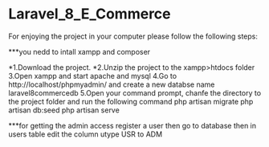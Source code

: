 # Laravel_8_E_Commerce

For enjoying the project in your computer please follow the following steps:

***you nedd to intall xampp and composer

*1.Download the project.
*2.Unzip the project to the xampp>htdocs folder
3.Open xampp and start apache and mysql
4.Go to http://localhost/phpmyadmin/ and create a new databse name laravel8commercedb
5.Open your command prompt, chanfe the directory to the project folder and run the following command
    php artisan migrate
    php artisan db:seed
    php artisan serve
    
***for getting the admin access register a user then go to database then in users table edit the column utype USR to ADM
